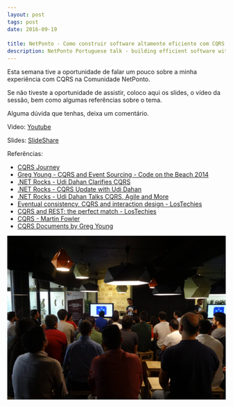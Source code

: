 ```yaml
---
layout: post
tags: post
date: 2016-09-19

title: NetPonto - Como construir software altamente eficiente com CQRS
description: NetPonto Portuguese talk - building efficient software with CQRS. Includes video, slides, and comprehensive CQRS references.
---
```


Esta semana tive a oportunidade de falar um pouco sobre a minha experiência com CQRS na Comunidade NetPonto.

Se não tiveste a oportunidade de assistir, coloco aqui os slides, o vídeo da sessão, bem como algumas referências sobre o tema.

Alguma dúvida que tenhas, deixa um comentário.

Video: [Youtube](https://youtu.be/pM8GycDZji4?t=5614)

Slides: [SlideShare](http://www.slideshare.net/GuilhermeFerreira114/como-construir-software-altamente-eficiente-com-cqrs)

Referências:

- [CQRS Journey](https://msdn.microsoft.com/en-us/library/jj554200.aspx)
- [Greg Young - CQRS and Event Sourcing - Code on the Beach 2014](https://www.youtube.com/watch?v=JHGkaShoyNs)
- [.NET Rocks - Udi Dahan Clarifies CQRS](http://www.dotnetrocks.com/?show=639)
- [.NET Rocks - CQRS Update with Udi Dahan](http://www.dotnetrocks.com/?show=1044)
- [.NET Rocks - Udi Dahan Talks CQRS, Agile and More](http://www.dotnetrocks.com/?show=820)
- [Eventual consistency, CQRS and interaction design - LosTechies](https://lostechies.com/jimmybogard/2012/06/26/eventual-consistency-cqrs-and-interaction-design/)
- [CQRS and REST: the perfect match - LosTechies](https://lostechies.com/jimmybogard/2016/06/01/cqrs-and-rest-the-perfect-match)
- [CQRS - Martin Fowler](http://martinfowler.com/bliki/CQRS.html)
- [CQRS Documents by Greg Young](https://cqrs.files.wordpress.com/2010/11/cqrs_documents.pdf)

![netponto 20160919](/images/pt-netponto-como-construir-software-altamente-eficiente-com-cqrs.jpg)
